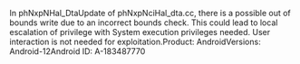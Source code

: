 In phNxpNHal_DtaUpdate of phNxpNciHal_dta.cc, there is a possible out of bounds write due to an incorrect bounds check. This could lead to local escalation of privilege with System execution privileges needed. User interaction is not needed for exploitation.Product: AndroidVersions: Android-12Android ID: A-183487770